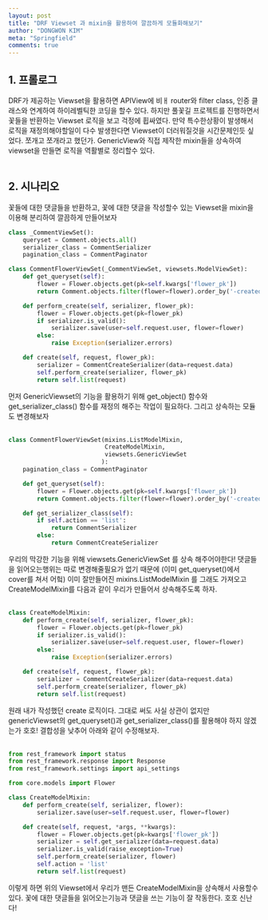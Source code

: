 ```yaml
---
layout: post
title: "DRF Viewset 과 mixin을 활용하여 깔끔하게 모듈화해보기"
author: "DONGWON KIM"
meta: "Springfield"
comments: true
---
```


## 1. 프롤로그
DRF가 제공하는 Viewset을 활용하면 APIView에 비ㅐ router와 filter class, 인증 클래스와 연계하여 하이레벨틱한 
코딩을 할수 있다. 하지만 풀꽃길 프로젝트를 진행하면서 꽃들을 반환하는 Viewset 로직을 보고 걱정에 휩싸였다.
만약 특수한상황이 발생해서 로직을 재정의해야할일이 다수 발생한다면 Viewset이 더러워질것을 시간문제인듯 싶었다.
쪼개고 쪼개라고 했던가. GenericView와 직접 제작한 mixin들을 상속하여 viewset을 만들면 로직을 역활별로 정리할수 
있다.<br/><br/>

## 2. 시나리오
꽃들에 대한 댓글들을 반환하고, 꽃에 대한 댓글을 작성할수 있는 Viewset을 mixin을 이용해 분리하여
깔끔하게 만들어보자

```python
class _CommentViewSet():
    queryset = Comment.objects.all()
    serializer_class = CommentSerializer
    pagination_class = CommentPaginator

class CommentFlowerViewSet(_CommentViewSet, viewsets.ModelViewSet):
    def get_queryset(self):
        flower = Flower.objects.get(pk=self.kwargs['flower_pk'])
        return Comment.objects.filter(flower=flower).order_by('-created_at')

    def perform_create(self, serializer, flower_pk):
        flower = Flower.objects.get(pk=flower_pk)
        if serializer.is_valid():
            serializer.save(user=self.request.user, flower=flower)
        else:
            raise Exception(serializer.errors)

    def create(self, request, flower_pk):
        serializer = CommentCreateSerializer(data=request.data)
        self.perform_create(serializer, flower_pk)
        return self.list(request)
```
먼저 GenericViewset의 기능을 활용하기 위해 get_object() 함수와
get_serializer_class() 함수를 재정의 해주는 작업이 필요하다. 그리고 상속하는 모듈도 변경해보자
<br/><br/>

```python
class CommentFlowerViewSet(mixins.ListModelMixin,
                           CreateModelMixin,
                           viewsets.GenericViewSet
                          ):
    pagination_class = CommentPaginator

    def get_queryset(self):
        flower = Flower.objects.get(pk=self.kwargs['flower_pk'])
        return Comment.objects.filter(flower=flower).order_by('-created_at')

    def get_serializer_class(self):
        if self.action == 'list':
            return CommentSerializer
        else:
            return CommentCreateSerializer
```
우리의 막강한 기능을 위해 viewsets.GenericViewSet 를 상속 해주어야한다!
댓글들을 읽어오는행위는 따로 변경해줄필요가 없기 때문에 (이미 get_queryset()에서 cover를 쳐서 어헠)
이미 잘만들어진 mixins.ListModelMixin 를 그래도 가져오고 CreateModelMixin를 다음과 같이
우리가 만들어서 상속해주도록 하자.
<br/><br/>

```python
class CreateModelMixin:
    def perform_create(self, serializer, flower_pk):
        flower = Flower.objects.get(pk=flower_pk)
        if serializer.is_valid():
            serializer.save(user=self.request.user, flower=flower)
        else:
            raise Exception(serializer.errors)

    def create(self, request, flower_pk):
        serializer = CommentCreateSerializer(data=request.data)
        self.perform_create(serializer, flower_pk)
        return self.list(request)
```
원래 내가 작성했던 create 로직이다. 그대로 써도 사실 상관이 없지만 genericViewset의 get_queryset()과
get_serializer_class()를 활용해야 하지 않겠는가 호호! 결합성을 낮추어 아래와 같이 수정해보자.
<br/><br/>

```python
from rest_framework import status
from rest_framework.response import Response
from rest_framework.settings import api_settings

from core.models import Flower

class CreateModelMixin:
    def perform_create(self, serializer, flower):
        serializer.save(user=self.request.user, flower=flower)

    def create(self, request, *args, **kwargs):
        flower = Flower.objects.get(pk=kwargs['flower_pk'])
        serializer = self.get_serializer(data=request.data)
        serializer.is_valid(raise_exception=True)
        self.perform_create(serializer, flower)
        self.action = 'list'
        return self.list(request)
```
이렇게 하면 위의 Viewset에서 우리가 맨든 CreateModelMixin을 상속해서 사용할수 있다.
꽃에 대한 댓글들을 읽어오는기능과 댓글을 쓰는 기능이 잘 작동한다. 호호 신난다!
